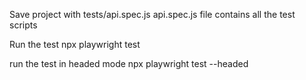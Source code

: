 Save project with tests/api.spec.js
api.spec.js file contains all the test scripts

Run the test
npx playwright test

run the test in headed mode
npx playwright test --headed


